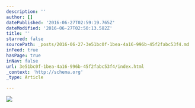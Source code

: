 ```yaml
---
description: ''
author: []
datePublished: '2016-06-27T02:59:19.765Z'
dateModified: '2016-06-27T02:50:13.582Z'
title: ''
starred: false
sourcePath: _posts/2016-06-27-3e51bc0f-1bea-4a16-996b-45f2fabc53f4.md
inFeed: true
hasPage: true
inNav: false
url: 3e51bc0f-1bea-4a16-996b-45f2fabc53f4/index.html
_context: 'http://schema.org'
_type: Article

---
```

![](https://the-grid-user-content.s3-us-west-2.amazonaws.com/e7e7df01-4625-49b7-b413-f5725e0634d4.png)